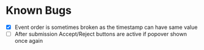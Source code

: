 # Known Bugs
- [x] Event order is sometimes broken as the timestamp can have same value
- [ ] After submission Accept/Reject buttons are active if popover shown once again